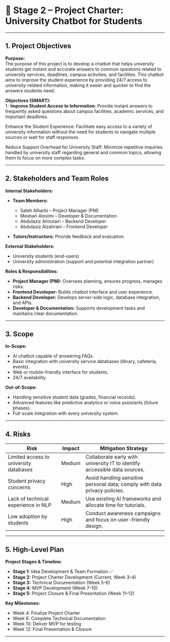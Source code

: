 # 📄 Stage 2 – Project Charter: University Chatbot for Students

---

## 1. Project Objectives

**Purpose:**  
The purpose of this project is to develop a chatbot that helps university students get instant and accurate answers to common questions related to university services, deadlines, campus activities, and facilities. This chatbot aims to improve the student experience by providing 24/7 access to university-related information, making it easier and quicker to find the answers students need.

**Objectives (SMART):**  
1- **Improve Student Access to Information**: Provide instant answers to frequently asked questions about campus facilities, academic services, and important deadlines.

Enhance the Student Experience: Facilitate easy access to a variety of university information without the need for students to navigate multiple sources or wait for staff responses.

Reduce Support Overhead for University Staff: Minimize repetitive inquiries handled by university staff regarding general and common topics, allowing them to focus on more complex tasks.

---

## 2. Stakeholders and Team Roles

**Internal Stakeholders:**  
- **Team Members:**  
  - Saleh Alharbi – Project Manager (PM)  
  - Meshari Alosimi – Developer & Documentation
  - Abdulaziz Almutairi – Backend Developer  
  - Abdulaziz Alzahrani – Frontend Developer  

- **Tutors/Instructors:** Provide feedback and evaluation.  

**External Stakeholders:**  
- University students (end-users)  
- University administration (support and potential integration partner)  

**Roles & Responsibilities:**  
- **Project Manager (PM):** Oversees planning, ensures progress, manages risks.  
- **Frontend Developer:** Builds chatbot interface and user experience.  
- **Backend Developer:** Develops server-side logic, database integration, and APIs.  
- **Developer & Documentation:** Supports development tasks and maintains clear documentation.  

---

## 3. Scope

**In-Scope:**  
- AI chatbot capable of answering FAQs.  
- Basic integration with university service databases (library, cafeteria, events).  
- Web or mobile-friendly interface for students.  
- 24/7 availability.  

**Out-of-Scope:**  
- Handling sensitive student data (grades, financial records).  
- Advanced features like predictive analytics or voice assistants (future phases).  
- Full-scale integration with every university system.  

---

## 4. Risks

| Risk | Impact | Mitigation Strategy |
|------|--------|---------------------|
| Limited access to university databases | Medium | Collaborate early with university IT to identify accessible data sources. |
| Student privacy concerns | High | Avoid handling sensitive personal data; comply with data privacy policies. |
| Lack of technical experience in NLP | Medium | Use existing AI frameworks and allocate time for tutorials. |
| Low adoption by students | High | Conduct awareness campaigns and focus on user-friendly design. |

---

## 5. High-Level Plan

**Project Stages & Timeline:**  

- **Stage 1:** Idea Development & Team Formation ✅  
- **Stage 2:** Project Charter Development (Current, Week 3–4)  
- **Stage 3:** Technical Documentation (Week 5–6)  
- **Stage 4:** MVP Development (Week 7–10)  
- **Stage 5:** Project Closure & Final Presentation (Week 11–12)  

**Key Milestones:**  
- Week 4: Finalize Project Charter  
- Week 6: Complete Technical Documentation  
- Week 10: Deliver MVP for testing  
- Week 12: Final Presentation & Closure  

---
